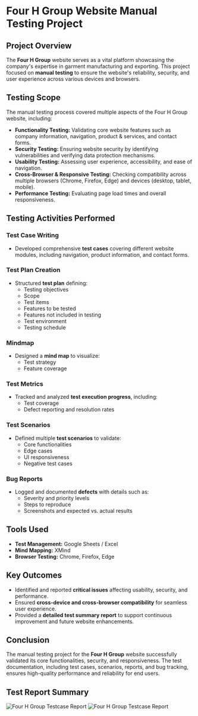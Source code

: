 # Four H Group Website Manual Testing Project  

## Project Overview  
The **Four H Group** website serves as a vital platform showcasing the company's expertise in garment manufacturing and exporting. This project focused on **manual testing** to ensure the website's reliability, security, and user experience across various devices and browsers.  

## Testing Scope  
The manual testing process covered multiple aspects of the Four H Group website, including:  

- **Functionality Testing:** Validating core website features such as company information, navigation, product & services, and contact forms.  
- **Security Testing:** Ensuring website security by identifying vulnerabilities and verifying data protection mechanisms.  
- **Usability Testing:** Assessing user experience, accessibility, and ease of navigation.  
- **Cross-Browser & Responsive Testing:** Checking compatibility across multiple browsers (Chrome, Firefox, Edge) and devices (desktop, tablet, mobile).  
- **Performance Testing:** Evaluating page load times and overall responsiveness.  

## Testing Activities Performed  

### Test Case Writing  
- Developed comprehensive **test cases** covering different website modules, including navigation, product information, and contact forms.  

### Test Plan Creation  
- Structured **test plan** defining:  
  - Testing objectives  
  - Scope  
  - Test items  
  - Features to be tested  
  - Features not included in testing  
  - Test environment  
  - Testing schedule  

### Mindmap  
- Designed a **mind map** to visualize:  
  - Test strategy  
  - Feature coverage  

### Test Metrics  
- Tracked and analyzed **test execution progress**, including:  
  - Test coverage  
  - Defect reporting and resolution rates  

### Test Scenarios  
- Defined multiple **test scenarios** to validate:  
  - Core functionalities  
  - Edge cases  
  - UI responsiveness  
  - Negative test cases  

### Bug Reports  
- Logged and documented **defects** with details such as:  
  - Severity and priority levels  
  - Steps to reproduce  
  - Screenshots and expected vs. actual results  

## Tools Used  
- **Test Management:** Google Sheets / Excel  
- **Mind Mapping:** XMind  
- **Browser Testing:** Chrome, Firefox, Edge  

## Key Outcomes  
- Identified and reported **critical issues** affecting usability, security, and performance.  
- Ensured **cross-device and cross-browser compatibility** for seamless user experience.  
- Provided a **detailed test summary report** to support continuous improvement and future website enhancements.  

## Conclusion  
The manual testing project for the **Four H Group** website successfully validated its core functionalities, security, and responsiveness. The test documentation, including test cases, scenarios, reports, and bug tracking, ensures high-quality performance and reliability for end users.  

## Test Report Summary 
![Four H Group Testcase Report](https://drive.google.com/uc?export=view&id=1foTHq5NVTTEUReL5fLoSdYrSUXSOYf-y)
![Four H Group Testcase Report](https://drive.google.com/uc?export=view&id=1uolFG3QiW1y0F6I9-PrAaZH3HplonmmD)
